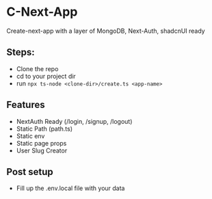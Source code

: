 # C-Next-App

Create-next-app with a layer of MongoDB, Next-Auth, shadcnUI ready

## Steps:

- Clone the repo
- cd to your project dir
- run `npx ts-node <clone-dir>/create.ts <app-name>`

## Features

- NextAuth Ready (/login, /signup, /logout)
- Static Path (path.ts)
- Static env
- Static page props
- User Slug Creator

## Post setup

- Fill up the .env.local file with your data
